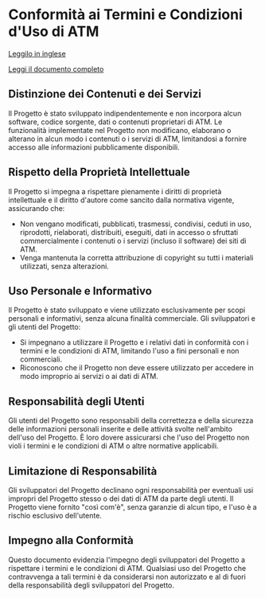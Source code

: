 # Conformità ai Termini e Condizioni d'Uso di ATM

[Leggilo in inglese](../COMPLIANCE_ATM.md)

[Leggi il documento completo](../COMPLIANCE)

## Distinzione dei Contenuti e dei Servizi

Il Progetto è stato sviluppato indipendentemente e non incorpora alcun software, codice sorgente, dati o contenuti proprietari di ATM. 
Le funzionalità implementate nel Progetto non modificano, elaborano o alterano in alcun modo i contenuti o i servizi di ATM, limitandosi a fornire accesso alle informazioni pubblicamente disponibili.

## Rispetto della Proprietà Intellettuale

Il Progetto si impegna a rispettare pienamente i diritti di proprietà intellettuale e il diritto d'autore come sancito dalla normativa vigente, assicurando che:

- Non vengano modificati, pubblicati, trasmessi, condivisi, ceduti in uso, riprodotti, rielaborati, distribuiti, eseguiti, dati in accesso o sfruttati commercialmente i contenuti o i servizi (incluso il software) dei siti di ATM.
- Venga mantenuta la corretta attribuzione di copyright su tutti i materiali utilizzati, senza alterazioni.

## Uso Personale e Informativo

Il Progetto è stato sviluppato e viene utilizzato esclusivamente per scopi personali e informativi, senza alcuna finalità commerciale. Gli sviluppatori e gli utenti del Progetto:

- Si impegnano a utilizzare il Progetto e i relativi dati in conformità con i termini e le condizioni di ATM, limitando l'uso a fini personali e non commerciali.
- Riconoscono che il Progetto non deve essere utilizzato per accedere in modo improprio ai servizi o ai dati di ATM.

## Responsabilità degli Utenti

Gli utenti del Progetto sono responsabili della correttezza e della sicurezza delle informazioni personali inserite e delle attività svolte nell'ambito dell'uso del Progetto. È loro dovere assicurarsi che l'uso del Progetto non violi i termini e le condizioni di ATM o altre normative applicabili.

## Limitazione di Responsabilità

Gli sviluppatori del Progetto declinano ogni responsabilità per eventuali usi impropri del Progetto stesso o dei dati di ATM da parte degli utenti. Il Progetto viene fornito "così com'è", senza garanzie di alcun tipo, e l'uso è a rischio esclusivo dell'utente.

## Impegno alla Conformità

Questo documento evidenzia l'impegno degli sviluppatori del Progetto a rispettare i termini e le condizioni di ATM. Qualsiasi uso del Progetto che contravvenga a tali termini è da considerarsi non autorizzato e al di fuori della responsabilità degli sviluppatori del Progetto.